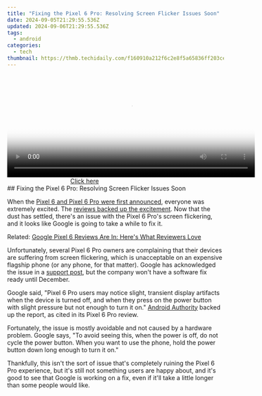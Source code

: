 ```yaml
---
title: "Fixing the Pixel 6 Pro: Resolving Screen Flicker Issues Soon"
date: 2024-09-05T21:29:55.536Z
updated: 2024-09-06T21:29:55.536Z
tags:
  - android
categories:
  - tech
thumbnail: https://thmb.techidaily.com/f160910a212f6c2e8f5a65836ff203ce0f8a0fb9c3edf4656ba779c98a69f717.jpg
---
```


<!-- affiliate ads begin -->
<span id="1993652">
					<video width="576" height="240" style="cursor:pointer"
           poster="//a.impactradius-go.com/display-clicktoplayimage/1993652.png"
           onclick="if(!this.playClicked){this.play();this.setAttribute('controls',true);this.playClicked=true;}">
	   <source src="//a.impactradius-go.com/display-ad/22993-1993652">
	   <img src="//a.impactradius-go.com/display-clicktoplayimage/1993652.png" style="border: none; height: 100%; width: 100%; object-fit: contain">
	</video>
	<div style="width:360px;text-align:center"><a href="javascript:window.open(decodeURIComponent('https%3A%2F%2Fhomestyler.sjv.io%2Fc%2F5597632%2F1993652%2F22993'), '_blank');void(0);">Click here</a></div>
</span>
<img height="0" width="0" src="https://imp.pxf.io/i/5597632/1993652/22993" style="position:absolute;visibility:hidden;" border="0" />
<!-- affiliate ads end -->
## Fixing the Pixel 6 Pro: Resolving Screen Flicker Issues Soon

When the [Pixel 6 and Pixel 6 Pro were first announced](https://win11-tips.techidaily.com/unblocking-windows-upgrade-error-xc004f050-code/), everyone was extremely excited. The [reviews backed up the excitement](https://unlock-android.techidaily.com/top-apps-and-online-tools-to-track-itel-p55t-phone-withwithout-imei-number-by-drfone-android/). Now that the dust has settled, there's an issue with the Pixel 6 Pro's screen flickering, and it looks like Google is going to take a while to fix it.

Related: [Google Pixel 6 Reviews Are In: Here's What Reviewers Love](https://unlock-android.techidaily.com/top-apps-and-online-tools-to-track-itel-p55t-phone-withwithout-imei-number-by-drfone-android/) 

 Unfortunately, several Pixel 6 Pro owners are complaining that their devices are suffering from screen flickering, which is unacceptable on an expensive flagship phone (or any phone, for that matter). Google has acknowledged the issue in a [support post](https://support.google.com/pixelphone/thread/133351387/pixel-6-pro-display-residual-light?hl=en), but the company won't have a software fix ready until December.

 Google said, "Pixel 6 Pro users may notice slight, transient display artifacts when the device is turned off, and when they press on the power button with slight pressure but not enough to turn it on." [Android Authority](https://www.androidauthority.com/google-pixel-6-pro-review-3042248/) backed up the report, as cited in its Pixel 6 Pro review.

 Fortunately, the issue is mostly avoidable and not caused by a hardware problem. Google says, "To avoid seeing this, when the power is off, do not cycle the power button. When you want to use the phone, hold the power button down long enough to turn it on."

 Thankfully, this isn't the sort of issue that's completely ruining the Pixel 6 Pro experience, but it's still not something users are happy about, and it's good to see that Google is working on a fix, even if it'll take a little longer than some people would like.

<ins class="adsbygoogle"
     style="display:block"
     data-ad-format="autorelaxed"
     data-ad-client="ca-pub-7571918770474297"
     data-ad-slot="1223367746"></ins>



<ins class="adsbygoogle"
     style="display:block"
     data-ad-client="ca-pub-7571918770474297"
     data-ad-slot="8358498916"
     data-ad-format="auto"
     data-full-width-responsive="true"></ins>


